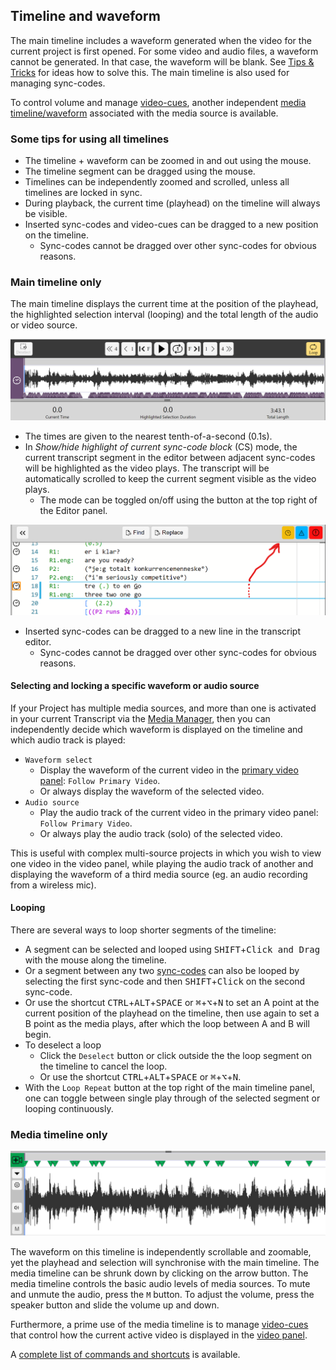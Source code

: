 ## Timeline and waveform

The main timeline includes a waveform generated when the video for the current project is first opened.
For some video and audio files, a waveform cannot be generated.
In that case, the waveform will be blank.
See [Tips & Tricks](tips.md) for ideas how to solve this.
The main timeline is also used for managing sync-codes.

To control volume and manage [video-cues](video.md), another independent [media timeline/waveform](#media) associated with the media source is available.

### Some tips for using all timelines

- The timeline + waveform can be zoomed in and out using the mouse.
- The timeline segment can be dragged using the mouse.
- Timelines can be independently zoomed and scrolled, unless all timelines are locked in sync.
- During playback, the current time (playhead) on the timeline will always be visible.
- Inserted sync-codes and video-cues can be dragged to a new position on the timeline.
    - Sync-codes cannot be dragged over other sync-codes for obvious reasons.

### Main timeline only

The main timeline displays the current time at the position of the playhead, the highlighted selection interval (looping) and the total length of the audio or video source.

[![Main timeline](images/timeline/main-timeline.png)](images/timeline/main-timeline.png)

- The times are given to the nearest tenth-of-a-second (0.1s).
- In _Show/hide highlight of current sync-code block_ (CS) mode, the current transcript segment in the editor between adjacent sync-codes will be highlighted as the video plays.
The transcript will be automatically scrolled to keep the current segment visible as the video plays.
    - The mode can be toggled on/off using the button at the top right of the Editor panel.

[![Toggles](images/timeline/toggle.png)](images/timeline/main-toggle.png)

- Inserted sync-codes can be dragged to a new line in the transcript editor.
    - Sync-codes cannot be dragged over other sync-codes for obvious reasons.

#### Selecting and locking a specific waveform or audio source

If your Project has multiple media sources, and more than one is activated in your current Transcript via the [Media Manager](media.md), then you can independently decide which waveform is displayed on the timeline and which audio track is played:

- `Waveform select`
    - Display the waveform of the current video in the [primary video panel](video.md): `Follow Primary Video`.
    - Or always display the waveform of the selected video.
- `Audio source`
    - Play the audio track of the current video in the primary video panel: `Follow Primary Video`.
    - Or always play the audio track (solo) of the selected video.

This is useful with complex multi-source projects in which you wish to view one video in the video panel, while playing the audio track of another and displaying the waveform of a third media source (eg. an audio recording from a wireless mic).

#### Looping

There are several ways to loop shorter segments of the timeline:

- A segment can be selected and looped using <kbd>SHIFT</kbd>+<kbd>Click and Drag</kbd> with the mouse along the timeline.
- Or a segment between any two [sync-codes](sync-code.md) can also be looped by selecting the first sync-code and then <kbd>SHIFT</kbd>+<kbd>Click</kbd> on the second sync-code.
- Or use the shortcut <kbd>CTRL</kbd>+<kbd>ALT</kbd>+<kbd>SPACE</kbd> or <kbd>⌘</kbd>+<kbd>⌥</kbd>+<kbd>N</kbd> to set an A point at the current position of the playhead on the timeline, then use again to set a B point as the media plays, after which the loop between A and B will begin.
- To deselect a loop
    - Click the `Deselect` button or click outside the the loop segment on the timeline to cancel the loop.
    - Or use the shortcut <kbd>CTRL</kbd>+<kbd>ALT</kbd>+<kbd>SPACE</kbd> or <kbd>⌘</kbd>+<kbd>⌥</kbd>+<kbd>N</kbd>.
- With the `Loop Repeat` button at the top right of the main timeline panel, one can toggle between single play through of the selected segment or looping continuously.

### Media timeline only  <a id='media'></a>

[![Media timeline](images/timeline/media-timeline.png)](images/timeline/media-timeline.png)

The waveform on this timeline is independently scrollable and zoomable, yet the playhead and selection will synchronise with the main timeline.
The media timeline can be shrunk down by clicking on the arrow button.
The media timeline controls the basic audio levels of media sources.
To mute and unmute the audio, press the `M` button.
To adjust the volume, press the speaker button and slide the volume up and down.

Furthermore, a prime use of the media timeline is to manage [video-cues](cues.md) that control how the current active video is displayed in the [video panel](video.md).

A [complete list of commands and shortcuts](commands.md) is available.
